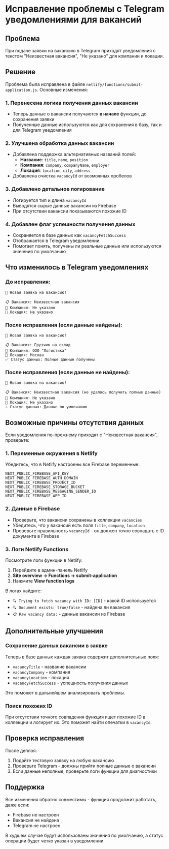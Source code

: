 # Исправление проблемы с Telegram уведомлениями для вакансий

## Проблема
При подаче заявки на вакансию в Telegram приходят уведомления с текстом "Неизвестная вакансия", "Не указано" для компании и локации.

## Решение
Проблема была исправлена в файле `netlify/functions/submit-application.js`. Основные изменения:

### 1. Перенесена логика получения данных вакансии
- Теперь данные о вакансии получаются **в начале** функции, до сохранения заявки
- Полученные данные используются как для сохранения в базу, так и для Telegram уведомления

### 2. Улучшена обработка данных вакансии
- Добавлена поддержка альтернативных названий полей:
  - **Название**: `title`, `name`, `position`
  - **Компания**: `company`, `companyName`, `employer`
  - **Локация**: `location`, `city`, `address`
- Добавлена очистка `vacancyId` от возможных пробелов

### 3. Добавлено детальное логирование
- Логируется тип и длина `vacancyId`
- Выводятся сырые данные вакансии из Firebase
- При отсутствии вакансии показываются похожие ID

### 4. Добавлен флаг успешности получения данных
- Сохраняется в базе данных как `vacancyFetchSuccess`
- Отображается в Telegram уведомлении
- Помогает понять, получены ли реальные данные или используются значения по умолчанию

## Что изменилось в Telegram уведомлениях

### До исправления:
```
🔔 Новая заявка на вакансию!

📋 Вакансия: Неизвестная вакансия
🏢 Компания: Не указано
📍 Локация: Не указано
```

### После исправления (если данные найдены):
```
🔔 Новая заявка на вакансию!

📋 Вакансия: Грузчик на склад
🏢 Компания: ООО "Логистика"
📍 Локация: Москва
✅ Статус данных: Полные данные получены
```

### После исправления (если данные не найдены):
```
🔔 Новая заявка на вакансию!

📋 Вакансия: Неизвестная вакансия (не удалось получить полные данные)
🏢 Компания: Не указано
📍 Локация: Не указано
⚠️ Статус данных: Данные по умолчанию
```

## Возможные причины отсутствия данных

Если уведомления по-прежнему приходят с "Неизвестная вакансия", проверьте:

### 1. Переменные окружения в Netlify
Убедитесь, что в Netlify настроены все Firebase переменные:
```
NEXT_PUBLIC_FIREBASE_API_KEY
NEXT_PUBLIC_FIREBASE_AUTH_DOMAIN
NEXT_PUBLIC_FIREBASE_PROJECT_ID
NEXT_PUBLIC_FIREBASE_STORAGE_BUCKET
NEXT_PUBLIC_FIREBASE_MESSAGING_SENDER_ID
NEXT_PUBLIC_FIREBASE_APP_ID
```

### 2. Данные в Firebase
- Проверьте, что вакансии сохранены в коллекции `vacancies`
- Убедитесь, что у вакансий есть поля `title`, `company`, `location`
- Проверьте правильность `vacancyId` - он должен точно совпадать с ID документа в Firebase

### 3. Логи Netlify Functions
Посмотрите логи функции в Netlify:
1. Перейдите в админ-панель Netlify
2. **Site overview → Functions → submit-application**
3. Нажмите **View function logs**

В логах найдите:
- `🔍 Trying to fetch vacancy with ID: [ID]` - какой ID используется
- `🔍 Document exists: true/false` - найдена ли вакансия
- `📋 Raw vacancy data:` - данные вакансии из Firebase

## Дополнительные улучшения

### Сохранение данных вакансии в заявке
Теперь в базе данных каждая заявка содержит дополнительные поля:
- `vacancyTitle` - название вакансии
- `vacancyCompany` - компания
- `vacancyLocation` - локация
- `vacancyFetchSuccess` - успешность получения данных

Это поможет в дальнейшем анализировать проблемы.

### Поиск похожих ID
При отсутствии точного совпадения функция ищет похожие ID в коллекции и логирует их. Это поможет найти опечатки в `vacancyId`.

## Проверка исправления

После деплоя:
1. Подайте тестовую заявку на любую вакансию
2. Проверьте Telegram - должны прийти полные данные о вакансии
3. Если данные неполные, проверьте логи функции для диагностики

## Поддержка

Все изменения обратно совместимы - функция продолжит работать, даже если:
- Firebase не настроен
- Вакансия не найдена
- Telegram не настроен

В худшем случае будут использованы значения по умолчанию, а статус операции будет четко указан в уведомлении.

